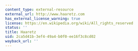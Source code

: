 ```yaml
---
content_type: external-resource
external_url: http://www.haaretz.com
has_external_license_warning: true
license: https://en.wikipedia.org/wiki/All_rights_reserved
status: ''
title: Haaretz
uid: 2ca5d41b-3ef4-49a4-b0f0-ee16f3c8cd02
wayback_url: ''
---
```

